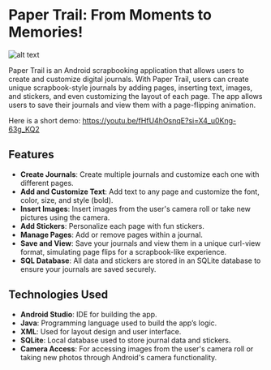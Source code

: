 # Paper Trail: From Moments to Memories!

![alt text](https://github.com/user-attachments/assets/c080cbc3-3ae4-435a-ae1e-60458b27aff2)


Paper Trail is an Android scrapbooking application that allows users to create and customize digital journals. With Paper Trail, users can create unique scrapbook-style journals by adding pages, inserting text, images, and stickers, and even customizing the layout of each page. The app allows users to save their journals and view them with a page-flipping animation.

Here is a short demo: https://youtu.be/fHfU4hOsnqE?si=X4_u0Kng-63g_KQ2


## Features

- **Create Journals**: Create multiple journals and customize each one with different pages.
- **Add and Customize Text**: Add text to any page and customize the font, color, size, and style (bold).
- **Insert Images**: Insert images from the user's camera roll or take new pictures using the camera.
- **Add Stickers**: Personalize each page with fun stickers.
- **Manage Pages**: Add or remove pages within a journal.
- **Save and View**: Save your journals and view them in a unique curl-view format, simulating page flips for a scrapbook-like experience.
- **SQL Database**: All data and stickers are stored in an SQLite database to ensure your journals are saved securely.

## Technologies Used

- **Android Studio**: IDE for building the app.
- **Java**: Programming language used to build the app’s logic.
- **XML**: Used for layout design and user interface.
- **SQLite**: Local database used to store journal data and stickers. 
- **Camera Access**: For accessing images from the user's camera roll or taking new photos through Android's camera functionality.



